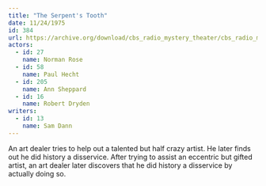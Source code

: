 ```yaml
---
title: "The Serpent's Tooth"
date: 11/24/1975
id: 384
url: https://archive.org/download/cbs_radio_mystery_theater/cbs_radio_mystery_theater-0351-0400.zip/cbs_radio_mystery_theater-0351-0400%2Fcbsrmt_0384_the_serpents_tooth.mp3
actors:  
  - id: 27
    name: Norman Rose  
  - id: 58
    name: Paul Hecht  
  - id: 205
    name: Ann Sheppard  
  - id: 16
    name: Robert Dryden
writers:  
  - id: 13
    name: Sam Dann
---
```

An art dealer tries to help out a talented but half crazy artist. He later finds out he did history a disservice. After trying to assist an eccentric but gifted artist, an art dealer later discovers that he did history a disservice by actually doing so.